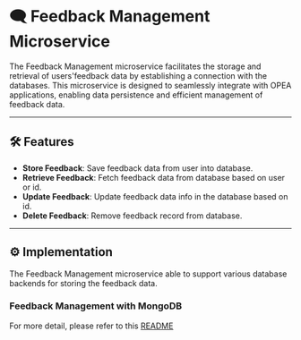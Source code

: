 # 🗨 Feedback Management Microservice

The Feedback Management microservice facilitates the storage and retrieval of users'feedback data by establishing a connection with the databases. This microservice is designed to seamlessly integrate with OPEA applications, enabling data persistence and efficient management of feedback data.

---

## 🛠️ Features

- **Store Feedback**: Save feedback data from user into database.
- **Retrieve Feedback**: Fetch feedback data from database based on user or id.
- **Update Feedback**: Update feedback data info in the database based on id.
- **Delete Feedback**: Remove feedback record from database.

---

## ⚙️ Implementation

The Feedback Management microservice able to support various database backends for storing the feedback data.

### Feedback Management with MongoDB

For more detail, please refer to this [README](./src/README.md)
